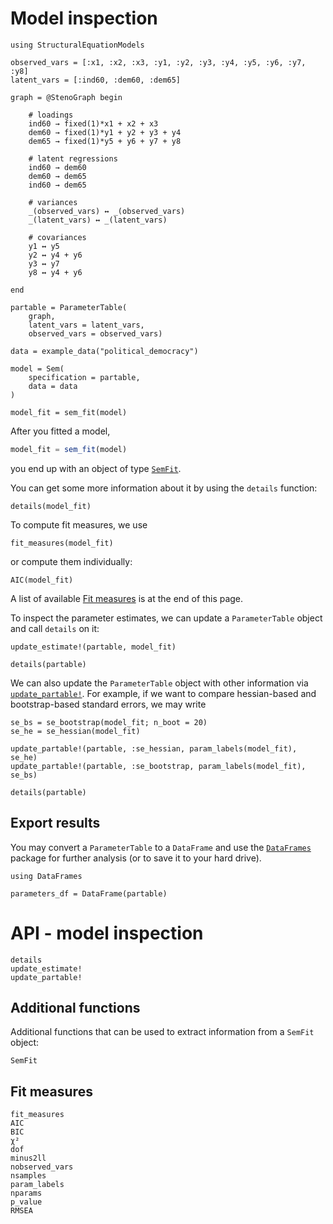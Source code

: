 # Model inspection

```@setup colored
using StructuralEquationModels

observed_vars = [:x1, :x2, :x3, :y1, :y2, :y3, :y4, :y5, :y6, :y7, :y8]
latent_vars = [:ind60, :dem60, :dem65]

graph = @StenoGraph begin

    # loadings
    ind60 → fixed(1)*x1 + x2 + x3
    dem60 → fixed(1)*y1 + y2 + y3 + y4
    dem65 → fixed(1)*y5 + y6 + y7 + y8

    # latent regressions
    ind60 → dem60
    dem60 → dem65
    ind60 → dem65

    # variances
    _(observed_vars) ↔ _(observed_vars)
    _(latent_vars) ↔ _(latent_vars)

    # covariances
    y1 ↔ y5
    y2 ↔ y4 + y6
    y3 ↔ y7
    y8 ↔ y4 + y6

end

partable = ParameterTable(
    graph,
    latent_vars = latent_vars,
    observed_vars = observed_vars)

data = example_data("political_democracy")

model = Sem(
    specification = partable,
    data = data
)

model_fit = sem_fit(model)
```

After you fitted a model,

```julia
model_fit = sem_fit(model)
```

you end up with an object of type [`SemFit`](@ref).

You can get some more information about it by using the `details` function:

```@example colored; ansicolor = true
details(model_fit)
```

To compute fit measures, we use

```@example colored; ansicolor = true
fit_measures(model_fit)
```

or compute them individually:

```@example colored; ansicolor = true
AIC(model_fit)
```

A list of available [Fit measures](@ref) is at the end of this page.

To inspect the parameter estimates, we can update a `ParameterTable` object and call `details` on it:

```@example colored; ansicolor = true; output = false
update_estimate!(partable, model_fit)

details(partable)
```

We can also update the `ParameterTable` object with other information via [`update_partable!`](@ref). For example, if we want to compare hessian-based and bootstrap-based standard errors, we may write

```@example colored; ansicolor = true
se_bs = se_bootstrap(model_fit; n_boot = 20)
se_he = se_hessian(model_fit)

update_partable!(partable, :se_hessian, param_labels(model_fit), se_he)
update_partable!(partable, :se_bootstrap, param_labels(model_fit), se_bs)

details(partable)
```

## Export results

You may convert a `ParameterTable` to a `DataFrame` and use the [`DataFrames`](https://github.com/JuliaData/DataFrames.jl) package for further analysis (or to save it to your hard drive).

```@example colored; ansicolor = true
using DataFrames

parameters_df = DataFrame(partable)
```

# API - model inspection

```@docs
details
update_estimate!
update_partable!
```

## Additional functions

Additional functions that can be used to extract information from a `SemFit` object:

```@docs
SemFit
```

## Fit measures

```@docs
fit_measures
AIC
BIC
χ²
dof
minus2ll
nobserved_vars
nsamples
param_labels
nparams
p_value
RMSEA
```
